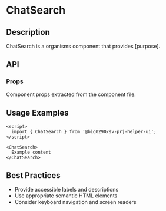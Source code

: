 # ChatSearch

## Description

ChatSearch is a organisms component that provides [purpose].

## API

### Props

Component props extracted from the component file.

## Usage Examples

```svelte
<script>
  import { ChatSearch } from '@big0290/sv-prj-helper-ui';
</script>

<ChatSearch>
  Example content
</ChatSearch>
```

## Best Practices

- Provide accessible labels and descriptions
- Use appropriate semantic HTML elements
- Consider keyboard navigation and screen readers
